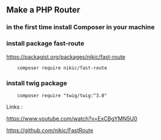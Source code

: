 ## Make a PHP Router


### in the first time install Composer in your machine

### install package fast-route 

https://packagist.org/packages/nikic/fast-route

        composer require nikic/fast-route


### install twig package

        composer require "twig/twig:^3.0"



Links :

https://www.youtube.com/watch?v=ExCBgYMN5U0

https://github.com/nikic/FastRoute

